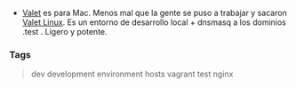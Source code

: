 * [Valet](https://github.com/laravel/valet) es para Mac. Menos mal que la gente se puso a trabajar y sacaron [Valet Linux](https://github.com/cpriego/valet-linux).
  Es un entorno de desarrollo local + dnsmasq a los dominios .test . Ligero y potente.

### Tags
> dev development environment hosts vagrant test nginx
